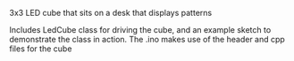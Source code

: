 3x3 LED cube that sits on a desk that displays patterns

Includes LedCube class for driving the cube, and an example sketch to demonstrate the class in action.
The .ino makes use of the header and cpp files for the cube
